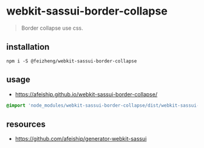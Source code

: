 # webkit-sassui-border-collapse
> Border collapse use css.

## installation
```shell
npm i -S @feizheng/webkit-sassui-border-collapse
```

## usage
+ https://afeiship.github.io/webkit-sassui-border-collapse/

```scss
@import 'node_modules/webkit-sassui-border-collapse/dist/webkit-sassui-border-collapse.scss';
```

## resources
+ https://github.com/afeiship/generator-webkit-sassui
